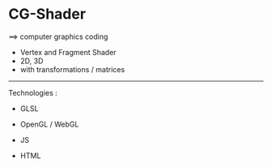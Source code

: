 # CG-Shader
==> computer graphics coding

- Vertex and Fragment Shader
- 2D, 3D
- with transformations / matrices

____________________________________
 
Technologies : 

- GLSL
- OpenGL / WebGL

- JS
- HTML
